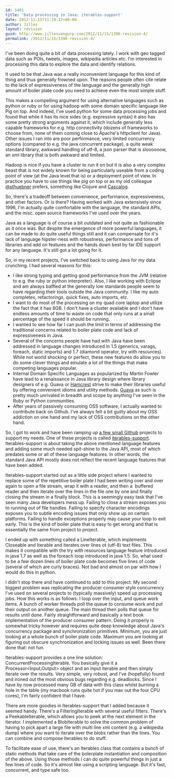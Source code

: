 ```yaml
---
id: 1401
title: 'Data processing in Java: iterables-support'
date: 2012-11-15T11:19:17+00:00
author: Jilles
layout: revision
guid: http://www.jillesvangurp.com/2012/11/15/1396-revision-4/
permalink: /2012/11/15/1396-revision-4/
---
```

I've been doing quite a bit of data processing lately. I work with geo tagged data such as POIs, tweets, images, wikipedia articles etc. I'm interested in processing this data to explore the data and identify relations.

It used to be that Java was a really inconvenient language for this kind of thing and thus generally frowned upon. The reasons people often cite relate to the lack of expressiveness of the language and the generally high amount of boiler plate code you need to achieve even the most simple stuff.

This makes a compelling argument for using alternative languages such as python or ruby or for using hadoop with some domain specific language like Pig on top. And indeed, I've used python for some data processing jobs and found that while it has its nice sides (e.g. expressive syntax) it also has some pretty strong arguments against it, which include generally less capable frameworks for e.g. http connectivity (dozens of frameworks to choose from, none of them coming close to Apache's httpclient for Java). Other issues I ran into are poor performance, very limited concurrency options (compared to e.g. the java concurrent package), a quite weak standard library, awkward handling of utf-8, a json parser that is sloooooow, an xml library that is both awkward and limited.

Hadoop is nice if you have a cluster to run it on but it is also a very complex beast that is not widely known for being particularly useable from a coding point of view (at the Java level that is) or a deployment point of view. In practice you have to use things like pig on top or as my old colleague <a href="https://twitter.com/sthuebner">@sthuebner</a> prefers, something like Clojure and <a href="https://github.com/nathanmarz/cascalog">Cascalog</a>.

So, there's a tradeoff between convenience, performance, expressiveness, and other factors. Or is there? Having worked with Java extensively since 1996, I'm actually quite comfortable with the language, the standard APIs, and the misc. open source frameworks I've used over the years.

Java as a language is of course a bit outdated and not quite as fashionable as it once was. But despite the emergence of more powerful languages, it can be made to do quite useful things still and it can compensate for it's lack of language hipster-ness with robustness, performance and tons of libraries and add on features and the hands down best by far IDE support for any language. It's still got a lot going for it.

So, in my recent projects, I've switched back to using Java for my data crunching. I had several reasons for this:
<ul>
	<li>I like strong typing and getting good performance from the JVM (relative to e.g. the ruby or python interpreter). Also, I like working with Eclipse and am always baffled at the generally low standards people seem to have regarding their tools outside the Java community. I like my auto completes, refactorings, quick fixes, auto imports, etc.</li>
	<li>I want to do most of the processing on my quad core laptop and utilize the fact that it has 8GB. I don't have a cluster available and I don't have endless amounts of time to waste on code that only runs at a small percentage of the speed it should be running.</li>
	<li>I wanted to see how far I can push the limit in terms of addressing the traditional concerns related to boiler plate code and lack of expressiveness in Java.</li>
	<li>Several of the concerns people have had with Java have been addressed in language changes introduced in 1.5 (generics, varags, foreach, static imports) and 1.7 (diamond operator, try with resources). While not world shocking or perfect, these new features do allow you to do some clever things and emulate a lot of the things that make competing languages popular.</li>
	<li>Internal Domain Specific Languages as popularized by Martin Fowler have lead to a renaissance in Java library design where library designers of e.g. Guava or <a href="http://code.google.com/p/hamcrest/">Hamcrest</a> strive to make their libraries useful by offering convenient idioms and utility methods. <a href="http://code.google.com/p/guava-libraries/">Guava</a> as such is pretty much unrivaled in breadth and scope by anything I've seen in the Ruby or Python communities.</li>
	<li>After years of passively consuming OSS software, I actually wanted to contribute back on Github. I've always felt a bit guilty about my OSS addiction on one hand and my lack of OSS contributions on the other hand.</li>
</ul>
So, I got to work and have been ramping up <a href="https://github.com/jillesvangurp">a few small Github</a> projects to support my needs. One of these projects is called <a href="https://github.com/jillesvangurp/iterables-support">iterables-support</a>. Iterables-support is about taking the above mentioned language features and adding some much needed spit-shine to the Java API, most of which predates some or all of these language features. In other words, the standard Java API mostly does not reflect the recent language features that have been added.

Iterables-support started out as a little side project where I wanted to replace some of the repetitive boiler plate I had been writing over and over again to open a file stream, wrap it with a reader, and then a  buffered reader and then iterate over the lines in the file one by one and finally closing the stream in a finally block. This is a seemingly easy task that I've seen many Java developers mess up. Failing to close a stream exposes you to running out of file handles. Failing to specify character encodings exposes you to subtle encoding issues that only show up on certain platforms. Failing to handle exceptions properly may cause your loop to exit early. This is the kind of boiler plate that is easy to get wrong and that is essentially the same from project to project.

I ended up with something called a LineIterable, which implements Closeable and Iterable and iterates over lines ot (utf-8) text files. This makes it compatible with the try with resources language feature introduced in java 1.7 as well as the foreach loop introduced in java 1.5. So, what used to be a few dozen lines of boiler plate code becomes five lines of code (several of which are curly braces). Not bad and almost on par with how I would do this in python.

I didn't stop there and have continued to add to this project. My second biggest problem was replicating the producer consumer style concurrency I've used on several projects to (typically massively) speed up processing jobs. How this works is as follows: I loop over the input, and queue work items. A bunch of worker threads poll the queue to consume work and put their output on another queue. The main thread then polls that queue for results until done. Fairly straightforward and basically a text book implementation of the producer consumer pattern. Doing it properly is somewhat tricky however and requires quite deep knowledge about Java's concurrency package and synchronization primitives. Minimum, you are just looking at a whole bunch of boiler plate code. Maximum you are looking at figuring out obscure synchronization and locking issues as well. Been there done that: not fun.

Iterables-support provides a one line solution: ConcurrentProcessingIterable. You basically give it a Processor&lt;Input,Output&gt; object and an input iterable and then simply iterate over the results. Very simple, very robust, and I've (hopefully) found and ironed out the most obvious bugs regarding e.g. deadlocks. Since I have by now processed many GB of data with this class whilst burning a hole in the table (my macbook runs quite hot if you max out the four CPU cores), I'm fairly confident that I have.

There are more goodies in Iterables-support that I added because it seemed handy. There's a FilteringIterable with several useful filters. There's a PeekableIterable, which allows you to peek at the next element in the iterator. I implemented a BlobIterable to solve the common problem of having to pick apart a large file with multi line xml content (e.g. a wikipedia dump) where you want to iterate over the blobs rather than the lines. You can combine and compose Iterables to do stuff.

To facilitate ease of use, there's an Iterables class that contains a bunch of static methods that take care of the bolerplate instantiation and composition of the above. Using those methods I can do quite powerful things in just a few lines of code. So it's almost like using a scripting language. But it's fast, concurrent, and type safe too.